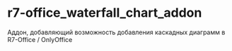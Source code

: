 # r7-office_waterfall_chart_addon
Аддон, добавляющий возможность добавления каскадных диаграмм в R7-Office / OnlyOffice
